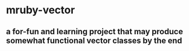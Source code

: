 # mruby-vector
## a for-fun and learning project that may produce somewhat functional vector classes by the end
